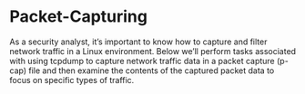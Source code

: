 # Packet-Capturing
As a security analyst, it’s important to know how to capture and filter network traffic in a Linux environment.  Below we’ll perform tasks associated with using tcpdump to capture network traffic data in a packet capture (p-cap) file and then examine the contents of the captured packet data to focus on specific types of traffic.
